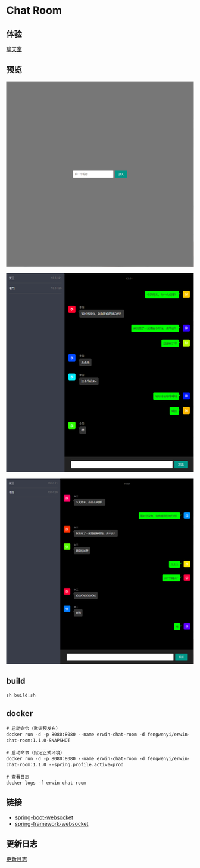 # Chat Room

## 体验

[聊天室](https://chat-room.fengwenyi.com)

## 预览

![首页](./images/01.png)

![张三聊天截图](./images/02.png)

![李四聊天截图](./images/03.png)

## build

```shell
sh build.sh
```

## docker

```shell
# 启动命令（默认预发布）
docker run -d -p 8080:8080 --name erwin-chat-room -d fengwenyi/erwin-chat-room:1.1.0-SNAPSHOT

# 启动命令（指定正式环境）
docker run -d -p 8080:8080 --name erwin-chat-room -d fengwenyi/erwin-chat-room:1.1.0 --spring.profile.active=prod

# 查看日志
docker logs -f erwin-chat-room
```

## 链接

- [spring-boot-websocket](https://docs.spring.io/spring-boot/docs/current/reference/html/features.html#features.websockets)
- [spring-framework-websocket](https://docs.spring.io/spring-framework/docs/current/reference/html/web.html#websocket)

## 更新日志

[更新日志](LOG.md)